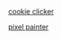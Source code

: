 [cookie clicker](superpro148.github.io/cookie-clicker)

[pixel painter](superpro148.github.io/pixel-painter)
